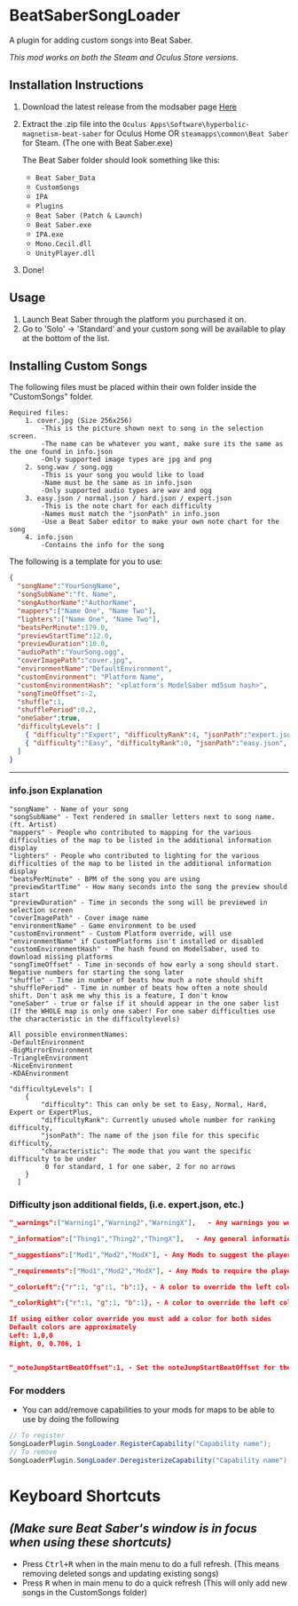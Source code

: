 # BeatSaberSongLoader
A plugin for adding custom songs into Beat Saber.

*This mod works on both the Steam and Oculus Store versions.*

## Installation Instructions
 1. Download the latest release from the modsaber page [Here](https://www.modsaber.org/mod/song-loader/)
 2. Extract the .zip file into the `Oculus Apps\Software\hyperbolic-magnetism-beat-saber` for Oculus Home OR `steamapps\common\Beat Saber` for Steam. (The one with Beat Saber.exe)
  
    The Beat Saber folder should look something like this:
    * `Beat Saber_Data`
    * `CustomSongs`
    * `IPA`
    * `Plugins`
    * `Beat Saber (Patch & Launch)`
    * `Beat Saber.exe`
    * `IPA.exe`
    * `Mono.Cecil.dll`
    * `UnityPlayer.dll`
 3. Done!

## Usage
 1. Launch Beat Saber through the platform you purchased it on.	
 2. Go to 'Solo' -> 'Standard' and your custom song will be available to play at the bottom of the list.	


## Installing Custom Songs
The following files must be placed within their own folder inside the "CustomSongs" folder.

    Required files:
		1. cover.jpg (Size 256x256)
			-This is the picture shown next to song in the selection screen.
			-The name can be whatever you want, make sure its the same as the one found in info.json
			-Only supported image types are jpg and png
		2. song.wav / song.ogg
			-This is your song you would like to load
			-Name must be the same as in info.json
			-Only supported audio types are wav and ogg
		3. easy.json / normal.json / hard.json / expert.json
			-This is the note chart for each difficulty
			-Names must match the "jsonPath" in info.json
			-Use a Beat Saber editor to make your own note chart for the song
		4. info.json
			-Contains the info for the song

The following is a template for you to use:
```json
{
  "songName":"YourSongName",
  "songSubName":"ft. Name",
  "songAuthorName":"AuthorName",
  "mappers":["Name One", "Name Two"],
  "lighters":["Name One", "Name Two"],
  "beatsPerMinute":179.0, 
  "previewStartTime":12.0,
  "previewDuration":10.0,
  "audioPath":"YourSong.ogg",
  "coverImagePath":"cover.jpg",
  "environmentName":"DefaultEnvironment",
  "customEnvironment": "Platform Name",
  "customEnvironmentHash": "<platform's ModelSaber md5sum hash>",
  "songTimeOffset":-2,
  "shuffle":1,
  "shufflePeriod":0.2,
  "oneSaber":true,
  "difficultyLevels": [
	{ "difficulty":"Expert", "difficultyRank":4, "jsonPath":"expert.json" },
	{ "difficulty":"Easy", "difficultyRank":0, "jsonPath":"easy.json", "characteristic":0 }
  ]
}
```
___

### info.json Explanation
```
"songName" - Name of your song
"songSubName" - Text rendered in smaller letters next to song name. (ft. Artist)
"mappers" - People who contributed to mapping for the various difficulties of the map to be listed in the additional information display
"lighters" - People who contributed to lighting for the various difficulties of the map to be listed in the additional information display
"beatsPerMinute" - BPM of the song you are using
"previewStartTime" - How many seconds into the song the preview should start
"previewDuration" - Time in seconds the song will be previewed in selection screen
"coverImagePath" - Cover image name
"environmentName" - Game environment to be used
"customEnvironment" - Custom Platform override, will use "environmentName" if CustomPlatforms isn't installed or disabled
"customEnvironmentHash" - The hash found on ModelSaber, used to download missing platforms
"songTimeOffset" - Time in seconds of how early a song should start. Negative numbers for starting the song later
"shuffle" - Time in number of beats how much a note should shift
"shufflePeriod" - Time in number of beats how often a note should shift. Don't ask me why this is a feature, I don't know
"oneSaber" - true or false if it should appear in the one saber list 
(If the WHOLE map is only one saber! For one saber difficulties use the characteristic in the difficultylevels)

All possible environmentNames:
-DefaultEnvironment
-BigMirrorEnvironment
-TriangleEnvironment
-NiceEnvironment
-KDAEnvironment

"difficultyLevels": [
	{
		"difficulty": This can only be set to Easy, Normal, Hard, Expert or ExpertPlus,
		"difficultyRank": Currently unused whole number for ranking difficulty,
		"jsonPath": The name of the json file for this specific difficulty,
		"characteristic": The mode that you want the specific difficulty to be under
		 0 for standard, 1 for one saber, 2 for no arrows
	}
  ]
```

### Difficulty json additional fields, (i.e. expert.json,  etc.)
```json
"_warnings":["Warning1","Warning2","WarningX"],   - Any warnings you would like the player to be aware of before playing the song

"_information":["Thing1","Thing2","ThingX"],   - Any general information you would like the player to be aware of before playing the song

"_suggestions":["Mod1","Mod2","ModX"], - Any Mods to suggest the player uses for playing the song, must be supported by the mod in question otherwise the player will constantly be informed they are missing suggested mod(s)

"_requirements":["Mod1","Mod2","ModX"], - Any Mods to require the player has before being able to play the song, must be supported by mod in question otherwise song will simply not be playable

"_colorLeft":{"r":1, "g":1, "b":1}, - A color to override the left color to if the player has custom song colors enabled, color range for r,g, and b is a 0-1 scale, not 0-255 scale 

"_colorRight":{"r":1, "g":1, "b":1}, - A color to override the left color to if the player has custom song colors enabled, color range for r,g, and b is a 0-1 scale, not 0-255 scale

If using either color override you must add a color for both sides
Default colors are approximately
Left: 1,0,0
Right, 0, 0.706, 1


"_noteJumpStartBeatOffset":1, - Set the noteJumpStartBeatOffset for the song, default value is 0 if not implemented
```
### For modders
 * You can add/remove capabilities to your mods for maps to be able to use by doing the following
 ```csharp
 // To register
 SongLoaderPlugin.SongLoader.RegisterCapability("Capability name");
 // To remove
 SongLoaderPlugin.SongLoader.DeregisterizeCapability("Capability name");
 ```
# Keyboard Shortcuts
*(Make sure Beat Saber's window is in focus when using these shortcuts)*
---
 * Press <kbd>Ctrl+R</kbd> when in the main menu to do a full refresh. (This means removing deleted songs and updating existing songs)
 * Press <kbd>R</kbd> when in main menu to do a quick refresh (This will only add new songs in the CustomSongs folder)
